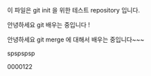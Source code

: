 이 파일은 git init 을 위한 테스트 repository 입니다.

안녕하세요 git 배우는 중입니다 !

안녕하세요 git merge 에 대해서 배우는 중입니다~~~

spspspsp

0000122